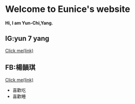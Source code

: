 
# Welcome to Eunice's website

**Hi, I am Yun-Chi,Yang.**



## IG:yun 7 yang
[Click me(link)](https://www.instagram.com/yun_7_yang/)
## FB:楊韻琪
[Click me(link)](https://www.facebook.com/profile.php?id=100004580893012)

- 喜歡吃
- 喜歡睡



